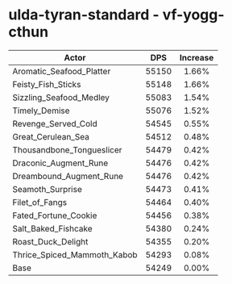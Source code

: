 # ulda-tyran-standard - vf-yogg-cthun
| Actor | DPS | Increase |
|---|:---:|:---:|
|Aromatic_Seafood_Platter|55150|1.66%|
|Feisty_Fish_Sticks|55148|1.66%|
|Sizzling_Seafood_Medley|55083|1.54%|
|Timely_Demise|55076|1.52%|
|Revenge_Served_Cold|54545|0.55%|
|Great_Cerulean_Sea|54512|0.48%|
|Thousandbone_Tongueslicer|54479|0.42%|
|Draconic_Augment_Rune|54476|0.42%|
|Dreambound_Augment_Rune|54476|0.42%|
|Seamoth_Surprise|54473|0.41%|
|Filet_of_Fangs|54464|0.40%|
|Fated_Fortune_Cookie|54456|0.38%|
|Salt_Baked_Fishcake|54380|0.24%|
|Roast_Duck_Delight|54355|0.20%|
|Thrice_Spiced_Mammoth_Kabob|54293|0.08%|
|Base|54249|0.00%|
